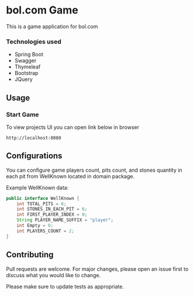 # bol.com Game

This is a game application for bol.com

### Technologies used

* Spring Boot
* Swagger
* Thymeleaf
* Bootstrap
* JQuery

## Usage

### Start Game

To view projects UI you can open link below in browser

```  
http://localhost:8080  
```

## Configurations

You can configure game players count, pits count, and stones quantity in each pit from WellKnown located in domain
package.

Example WellKnown data:

```java
public interface WellKnown {
    int TOTAL_PITS = 6;
    int STONES_IN_EACH_PIT = 6;
    int FIRST_PLAYER_INDEX = 0;
    String PLAYER_NAME_SUFFIX = "player";
    int Empty = 0;
    int PLAYERS_COUNT = 2;
}
```

## Contributing

Pull requests are welcome. For major changes, please open an issue first to discuss what you would like to change.

Please make sure to update tests as appropriate.